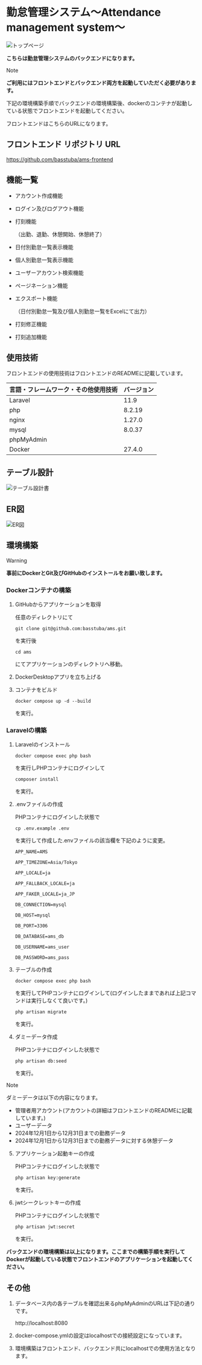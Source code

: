 # 勤怠管理システム～Attendance management system～

![トップページ](readme_image/AmsTopPage.png)

**こちらは勤怠管理システムのバックエンドになります。**

> [!Note]
> **ご利用にはフロントエンドとバックエンド両方を起動していただく必要があります。**

下記の環境構築手順でバックエンドの環境構築後、dockerのコンテナが起動している状態でフロントエンドを起動してください。

フロントエンドはこちらのURLになります。

## フロントエンド リポジトリ URL

https://github.com/basstuba/ams-frontend

## 機能一覧

- アカウント作成機能

- ログイン及びログアウト機能

- 打刻機能

   （出勤、退勤、休憩開始、休憩終了）

- 日付別勤怠一覧表示機能

- 個人別勤怠一覧表示機能

- ユーザーアカウント検索機能

- ページネーション機能

- エクスポート機能

   （日付別勤怠一覧及び個人別勤怠一覧をExcelにて出力）

- 打刻修正機能

- 打刻追加機能

## 使用技術

フロントエンドの使用技術はフロントエンドのREADMEに記載しています。

| 言語・フレームワーク・その他使用技術 | バージョン |
| ------------------ | ----------|
| Laravel            | 11.9      |
| php                | 8.2.19    |
| nginx              | 1.27.0    |
| mysql              | 8.0.37    |
| phpMyAdmin         |           |
| Docker             | 27.4.0    |

## テーブル設計

![テーブル設計書](readme_image/AmsTable.png)

## ER図

![ER図](readme_image/AmsER.png)

## 環境構築

> [!Warning]
> **事前にDockerとGit及びGitHubのインストールをお願い致します。**

### Dockerコンテナの構築

1. GitHubからアプリケーションを取得

   任意のディレクトリにて
   ```
   git clone git@github.com:basstuba/ams.git
   ```
   を実行後

   ```
   cd ams
   ```
   にてアプリケーションのディレクトリへ移動。

3. DockerDesktopアプリを立ち上げる

4. コンテナをビルド

   ```
   docker compose up -d --build
   ```
   を実行。

### Laravelの構築

1. Laravelのインストール
   ```
   docker compose exec php bash
   ```
   を実行しPHPコンテナにログインして
   ```
   composer install
   ```
   を実行。

2. .envファイルの作成

   PHPコンテナにログインした状態で
   ```
   cp .env.example .env
   ```
   を実行して作成した.envファイルの該当欄を下記のように変更。
   ```
   APP_NAME=AMS

   APP_TIMEZONE=Asia/Tokyo

   APP_LOCALE=ja

   APP_FALLBACK_LOCALE=ja

   APP_FAKER_LOCALE=ja_JP

   DB_CONNECTION=mysql

   DB_HOST=mysql

   DB_PORT=3306

   DB_DATABASE=ams_db

   DB_USERNAME=ams_user

   DB_PASSWORD=ams_pass
   ```

3. テーブルの作成
   ```
   docker compose exec php bash
   ```
   を実行してPHPコンテナにログインして(ログインしたままであれば上記コマンドは実行しなくて良いです。)
   ```
   php artisan migrate
   ```
   を実行。

4. ダミーデータ作成

   PHPコンテナにログインした状態で
   ```
   php artisan db:seed
   ```
   を実行。

> [!Note]
> ダミーデータは以下の内容になります。
> - 管理者用アカウント(アカウントの詳細はフロントエンドのREADMEに記載しています。)
> - ユーザーデータ
> - 2024年12月1日から12月31日までの勤務データ
> - 2024年12月1日から12月31日までの勤務データに対する休憩データ

5. アプリケーション起動キーの作成

   PHPコンテナにログインした状態で
   ```
   php artisan key:generate
   ```
   を実行。

6. jwtシークレットキーの作成

   PHPコンテナにログインした状態で
   ```
   php artisan jwt:secret
   ```
   を実行。

**バックエンドの環境構築は以上になります。ここまでの構築手順を実行してDockerが起動している状態でフロントエンドのアプリケーションを起動してください。**

## その他

1. データベース内の各テーブルを確認出来るphpMyAdminのURLは下記の通りです。

   http://localhost:8080

2. docker-compose.ymlの設定はlocalhostでの接続設定になっています。

3. 環境構築はフロントエンド、バックエンド共にlocalhostでの使用方法となります。

